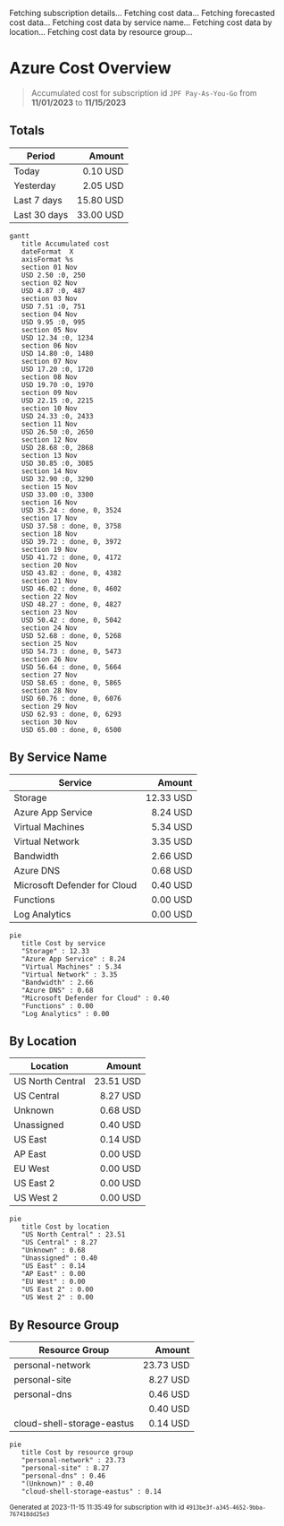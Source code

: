 Fetching subscription details...
Fetching cost data...
Fetching forecasted cost data...
Fetching cost data by service name...
Fetching cost data by location...
Fetching cost data by resource group...
# Azure Cost Overview

> Accumulated cost for subscription id `JPF Pay-As-You-Go` from **11/01/2023** to **11/15/2023**

## Totals

|Period|Amount|
|---|---:|
|Today|0.10 USD|
|Yesterday|2.05 USD|
|Last 7 days|15.80 USD|
|Last 30 days|33.00 USD|

```mermaid
gantt
   title Accumulated cost
   dateFormat  X
   axisFormat %s
   section 01 Nov
   USD 2.50 :0, 250
   section 02 Nov
   USD 4.87 :0, 487
   section 03 Nov
   USD 7.51 :0, 751
   section 04 Nov
   USD 9.95 :0, 995
   section 05 Nov
   USD 12.34 :0, 1234
   section 06 Nov
   USD 14.80 :0, 1480
   section 07 Nov
   USD 17.20 :0, 1720
   section 08 Nov
   USD 19.70 :0, 1970
   section 09 Nov
   USD 22.15 :0, 2215
   section 10 Nov
   USD 24.33 :0, 2433
   section 11 Nov
   USD 26.50 :0, 2650
   section 12 Nov
   USD 28.68 :0, 2868
   section 13 Nov
   USD 30.85 :0, 3085
   section 14 Nov
   USD 32.90 :0, 3290
   section 15 Nov
   USD 33.00 :0, 3300
   section 16 Nov
   USD 35.24 : done, 0, 3524
   section 17 Nov
   USD 37.58 : done, 0, 3758
   section 18 Nov
   USD 39.72 : done, 0, 3972
   section 19 Nov
   USD 41.72 : done, 0, 4172
   section 20 Nov
   USD 43.82 : done, 0, 4382
   section 21 Nov
   USD 46.02 : done, 0, 4602
   section 22 Nov
   USD 48.27 : done, 0, 4827
   section 23 Nov
   USD 50.42 : done, 0, 5042
   section 24 Nov
   USD 52.68 : done, 0, 5268
   section 25 Nov
   USD 54.73 : done, 0, 5473
   section 26 Nov
   USD 56.64 : done, 0, 5664
   section 27 Nov
   USD 58.65 : done, 0, 5865
   section 28 Nov
   USD 60.76 : done, 0, 6076
   section 29 Nov
   USD 62.93 : done, 0, 6293
   section 30 Nov
   USD 65.00 : done, 0, 6500
```

## By Service Name

|Service|Amount|
|---|---:|
|Storage|12.33 USD|
|Azure App Service|8.24 USD|
|Virtual Machines|5.34 USD|
|Virtual Network|3.35 USD|
|Bandwidth|2.66 USD|
|Azure DNS|0.68 USD|
|Microsoft Defender for Cloud|0.40 USD|
|Functions|0.00 USD|
|Log Analytics|0.00 USD|

```mermaid
pie
   title Cost by service
   "Storage" : 12.33
   "Azure App Service" : 8.24
   "Virtual Machines" : 5.34
   "Virtual Network" : 3.35
   "Bandwidth" : 2.66
   "Azure DNS" : 0.68
   "Microsoft Defender for Cloud" : 0.40
   "Functions" : 0.00
   "Log Analytics" : 0.00
```

## By Location

|Location|Amount|
|---|---:|
|US North Central|23.51 USD|
|US Central|8.27 USD|
|Unknown|0.68 USD|
|Unassigned|0.40 USD|
|US East|0.14 USD|
|AP East|0.00 USD|
|EU West|0.00 USD|
|US East 2|0.00 USD|
|US West 2|0.00 USD|

```mermaid
pie
   title Cost by location
   "US North Central" : 23.51
   "US Central" : 8.27
   "Unknown" : 0.68
   "Unassigned" : 0.40
   "US East" : 0.14
   "AP East" : 0.00
   "EU West" : 0.00
   "US East 2" : 0.00
   "US West 2" : 0.00
```

## By Resource Group

|Resource Group|Amount|
|---|---:|
|personal-network|23.73 USD|
|personal-site|8.27 USD|
|personal-dns|0.46 USD|
||0.40 USD|
|cloud-shell-storage-eastus|0.14 USD|

```mermaid
pie
   title Cost by resource group
   "personal-network" : 23.73
   "personal-site" : 8.27
   "personal-dns" : 0.46
   "(Unknown)" : 0.40
   "cloud-shell-storage-eastus" : 0.14
```

<sup>Generated at 2023-11-15 11:35:49 for subscription with id `4913be3f-a345-4652-9bba-767418dd25e3`</sup>
